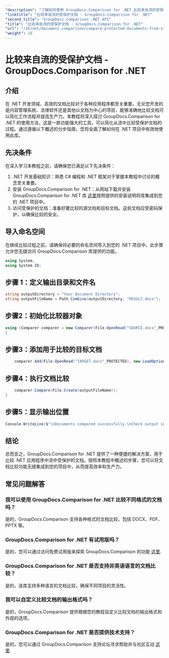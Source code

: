 ```yaml
---
"description": "了解如何使用 GroupDocs.Comparison for .NET 比较来自流的受保护文档。轻松简化文档比较流程。"
"linktitle": "比较来自流的受保护文档 - GroupDocs.Comparison for .NET"
"second_title": "GroupDocs.Comparison .NET API"
"title": "比较来自流的受保护文档 - GroupDocs.Comparison for .NET"
"url": "/zh/net/document-comparison/compare-protected-documents-from-stream/"
"weight": 18
---
```


# 比较来自流的受保护文档 - GroupDocs.Comparison for .NET

## 介绍
在 .NET 开发领域，高效的文档比较对于各种应用程序都至关重要。无论您开发的是内容管理系统、法律软件还是其他以文档为中心的项目，能够准确地比较文档可以简化工作流程并提高生产力。本教程将深入探讨 GroupDocs.Comparison for .NET 的使用方法，这是一款功能强大的工具，可以简化从流中比较受保护文档的过程。通过遵循以下概述的分步指南，您将全面了解如何在 .NET 项目中有效地使用此库。
## 先决条件
在深入学习本教程之前，请确保您已满足以下先决条件：
1. .NET 开发基础知识：熟悉 C# 编程和 .NET 框架对于掌握本教程中讨论的概念至关重要。
2. 安装 GroupDocs.Comparison for .NET：从网站下载并安装 GroupDocs.Comparison for .NET 库 [这里](https://releases.groupdocs.com/comparison/net/)按照提供的安装说明将库集成到您的 .NET 项目中。
3. 访问受保护的文档：准备好要比较的源文档和目标文档。这些文档应受密码保护，以确保比较的安全。

## 导入命名空间
在继续比较过程之前，请确保将必要的命名空间导入到您的 .NET 项目中。此步骤允许您无缝访问 GroupDocs.Comparison 库提供的功能。

```csharp
using System;
using System.IO;
```

## 步骤 1：定义输出目录和文件名
```csharp
string outputDirectory = "Your Document Directory";
string outputFileName = Path.Combine(outputDirectory, "RESULT.docx");
```
## 步骤2：初始化比较器对象
```csharp
using (Comparer comparer = new Comparer(File.OpenRead("SOURCE.docx"_PROTECTED), new LoadOptions() { Password = "1234" }))
{
```
## 步骤3：添加用于比较的目标文档
```csharp
    comparer.Add(File.OpenRead("TARGET.docx"_PROTECTED), new LoadOptions() { Password = "5678" });
```
## 步骤4：执行文档比较
```csharp
    comparer.Compare(File.Create(outputFileName));
}
```
## 步骤5：显示输出位置
```csharp
Console.WriteLine($"\nDocuments compared successfully.\nCheck output in {Directory.GetCurrentDirectory()}.");
```

## 结论
总而言之，GroupDocs.Comparison for .NET 提供了一种便捷的解决方案，用于比较 .NET 应用程序中流中受保护的文档。按照本教程中概述的步骤，您可以将文档比较功能无缝集成到您的项目中，从而提高效率和生产力。
## 常见问题解答
### 我可以使用 GroupDocs.Comparison for .NET 比较不同格式的文档吗？
是的，GroupDocs.Comparison 支持各种格式的文档比较，包括 DOCX、PDF、PPTX 等。
### GroupDocs.Comparison for .NET 有试用版吗？
是的，您可以通过访问免费试用版来探索 GroupDocs.Comparison 的功能 [这里](https://releases。groupdocs.com/).
### GroupDocs.Comparison for .NET 是否支持非英语语言的文档比较？
是的，该库支持多种语言的文档比较，确保不同项目的灵活性。
### 我可以自定义比较文档的输出格式吗？
是的，GroupDocs.Comparison 提供根据您的教程自定义比较文档的输出格式和外观的选项。
### GroupDocs.Comparison for .NET 是否提供技术支持？
是的，您可以通过 GroupDocs.Comparison 支持论坛寻求帮助并与社区互动 [这里](https://forum。groupdocs.com/c/comparison/12).